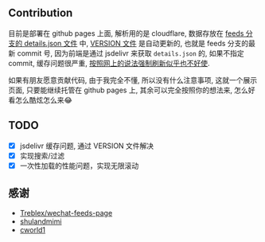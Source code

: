 

## Contribution

目前是部署在 github pages 上面, 解析用的是 cloudflare, 数据存放在 [feeds 分支的 details.json 文件](https://github.com/hellodword/wechat-feeds/blob/feeds/details.json) 中, [VERSION 文件](https://github.com/hellodword/wechat-feeds/blob/pages/VERSION) 是自动更新的, 也就是 feeds 分支的最新 commit 号, 因为前端是通过 jsdelivr 来获取 `details.json` 的, 如果不指定 commit, 缓存问题很严重, [按照网上的说法强制刷新似乎也不好使](https://blog.juanertu.com/archives/cbcd1946.html).

如果有朋友愿意贡献代码, 由于我完全不懂, 所以没有什么注意事项, 这就一个展示页面, 只要能继续托管在 github pages 上, 其余可以完全按照你的想法来, 怎么好看怎么酷炫怎么来😂

## TODO 

- [x] jsdelivr 缓存问题, 通过 VERSION 文件解决
- [x] 实现搜索/过滤
- [x] 一次性加载的性能问题，实现无限滚动

## 感谢

- [Treblex/wechat-feeds-page](https://github.com/Treblex/wechat-feeds-page)
- [shulandmimi](https://github.com/shulandmimi)
- [cworld1](https://github.com/cworld1)